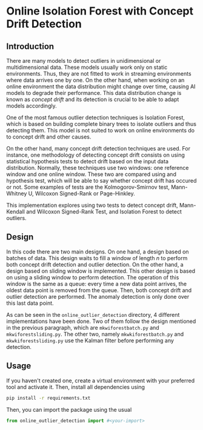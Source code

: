# Online Isolation Forest with Concept Drift Detection

## Introduction
There are many models to detect outliers in unidimensional or multidimensional data.
These models usually work only on static environments. Thus, they are not fitted to
work in streaming environments where data arrives one by one. On the other hand,
when working on an online environment the data distribution might change over time,
causing AI models to degrade their performance. This data distribution change
is known as _concept drift_ and its detection is crucial to be able to adapt models
accordingly.

One of the most famous outlier detection techniques is Isolation Forest, which
is based on building complete binary trees to isolate outliers and thus detecting
them. This model is not suited to work on online environments do to concept drift
and other causes.

On the other hand, many concept drift detection techniques are used. For instance,
one methodology of detecting concept drift consists on using statistical hypothesis
tests to detect drift based on the input data distribution. Normally, these techniques
use two windows: one reference window and one online window. These two are compared
using and hypothesis test, which will be able to say whether concept drift has occured
or not. Some examples of tests are the Kolmogorov-Smirnov test, Mann-Whitney U, Wilcoxon
Signed-Rank or Page-Hinkley.

This implementation explores using two tests to detect concept drift, Mann-Kendall
and Wilcoxon Signed-Rank Test, and Isolation Forest to detect outliers. 


## Design
In this code there are two main designs. On one hand, a design based on batches of data.
This design waits to fill a window of length $n$ to perform both concept drift detection and
outlier detection. On the other hand, a design based on sliding window is implemented. This
other design is based on using a sliding window to perform detection. The operation of this
window is the same as a queue: every time a new data point arrives, the oldest data point
is removed from the queue. Then, both concept drift and outlier detection are performed. The
anomaly detection is only done over this last data point.

As can be seen in the `online_outlier_detection` directory, 4 different implementations
have been done. Two of them follow the design mentioned in the previous paragraph, which are
`mkwiforestbatch.py` and `mkwiforestsliding.py`. The other two, namely `mkwkiforestbatch.py` and
`mkwkiforestsliding.py` use the Kalman filter before performing any detection.

## Usage
If you haven't created one, create a virtual environment with your preferred tool
and activate it. Then, install all dependencies using
```bash
pip install -r requirements.txt
```

Then, you can import the package using the usual
```python
from online_outlier_detection import #<your-import>
```
